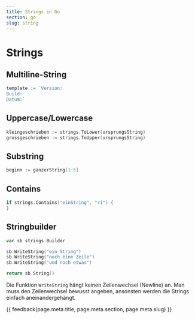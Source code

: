 ```yaml
---
title: Strings in Go
section: go
slug: string
---
```


# Strings

## Multiline-String

```go
template := `Version: 
Build: 
Datum:`
```


## Uppercase/Lowercase

```go
kleingeschrieben := strings.ToLower(ursprungsString)
grossgeschrieben := strings.ToUpper(ursprungsString)
```


## Substring

```go
beginn := ganzerString[1:5]
```


## Contains

```go
if strings.Contains("einString", "ri") {
}
```


## Stringbuilder

```go
var sb strings.Builder

sb.WriteString("ein String")
sb.WriteString("noch eine Zeile")
sb.WriteString("und noch etwas")

return sb.String()
```

Die Funktion `WriteString` hängt keinen Zeilenwechsel (Newline) an. Man muss den Zeilenwechsel bewusst angeben, ansonsten werden die Strings einfach aneinandergehängt.



{{ feedback(page.meta.title, page.meta.section, page.meta.slug) }}
